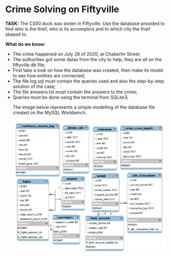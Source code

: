 <h1>Crime Solving on Fiftyville</h1>
<p><b>TASK:</b> The CS50 duck was stolen in Fiftyville. Use the database provided to find who is the thief, who is its accomplice and to which city the thief skaped to.</p>

<p><b>What do we know:</b>
<ul>
<li>The crime happened on July 28 of 2020, at Chaberlin Street;</li>
<li>The authorities got some datas from the city to help, they are all on the fiftyville.db file;</li>
<li>First take a look on how the database was created, then make its model to see how entities are connected;</li>
<li>The file log.sql must contain the queries used and also the step-by-step solution of the case;</li>
<li>The file answers.txt must contain the answers to the crime;</li>
<li>Queries must be done using the terminal from SQLite3;</li>

<p>The image below represents a simple modelling of the database file created on the MySQL Workbench.</p>

<img src="Diagram.png">




